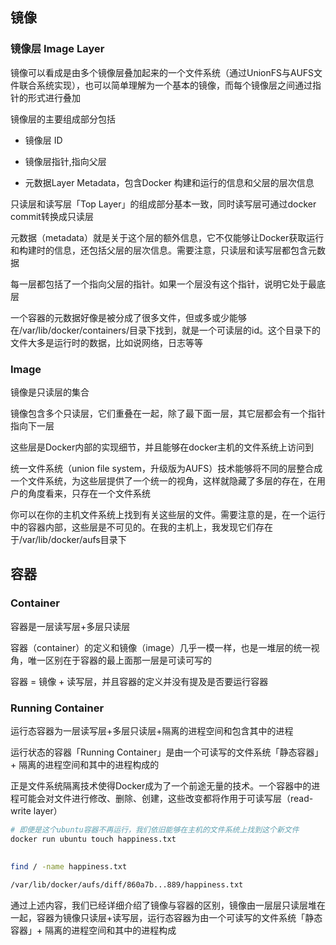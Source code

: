 ## 镜像

### 镜像层 Image Layer

镜像可以看成是由多个镜像层叠加起来的一个文件系统（通过UnionFS与AUFS文件联合系统实现），也可以简单理解为一个基本的镜像，而每个镜像层之间通过指针的形式进行叠加

镜像层的主要组成部分包括

- 镜像层 ID

- 镜像层指针,指向父层

- 元数据Layer Metadata，包含Docker 构建和运行的信息和父层的层次信息

只读层和读写层「Top Layer」的组成部分基本一致，同时读写层可通过docker commit转换成只读层

元数据（metadata）就是关于这个层的额外信息，它不仅能够让Docker获取运行和构建时的信息，还包括父层的层次信息。需要注意，只读层和读写层都包含元数据

每一层都包括了一个指向父层的指针。如果一个层没有这个指针，说明它处于最底层

一个容器的元数据好像是被分成了很多文件，但或多或少能够在/var/lib/docker/containers/目录下找到，就是一个可读层的id。这个目录下的文件大多是运行时的数据，比如说网络，日志等等

### Image

镜像是只读层的集合

镜像包含多个只读层，它们重叠在一起，除了最下面一层，其它层都会有一个指针指向下一层

这些层是Docker内部的实现细节，并且能够在docker主机的文件系统上访问到

统一文件系统（union file system，升级版为AUFS）技术能够将不同的层整合成一个文件系统，为这些层提供了一个统一的视角，这样就隐藏了多层的存在，在用户的角度看来，只存在一个文件系统

你可以在你的主机文件系统上找到有关这些层的文件。需要注意的是，在一个运行中的容器内部，这些层是不可见的。在我的主机上，我发现它们存在于/var/lib/docker/aufs目录下


## 容器

### Container

容器是一层读写层+多层只读层

容器（container）的定义和镜像（image）几乎一模一样，也是一堆层的统一视角，唯一区别在于容器的最上面那一层是可读可写的

容器 = 镜像 + 读写层，并且容器的定义并没有提及是否要运行容器


### Running Container

运行态容器为一层读写层+多层只读层+隔离的进程空间和包含其中的进程

运行状态的容器「Running Container」是由一个可读写的文件系统「静态容器」+ 隔离的进程空间和其中的进程构成的

正是文件系统隔离技术使得Docker成为了一个前途无量的技术。一个容器中的进程可能会对文件进行修改、删除、创建，这些改变都将作用于可读写层（read-write layer）

```sh
# 即便是这个ubuntu容器不再运行，我们依旧能够在主机的文件系统上找到这个新文件
docker run ubuntu touch happiness.txt
　　
 
find / -name happiness.txt

/var/lib/docker/aufs/diff/860a7b...889/happiness.txt
```

通过上述内容，我们已经详细介绍了镜像与容器的区别，镜像由一层层只读层堆在一起，容器为镜像只读层+读写层，运行态容器为由一个可读写的文件系统「静态容器」+ 隔离的进程空间和其中的进程构成
